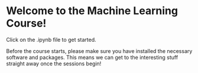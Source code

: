 # Welcome to the Machine Learning Course!
Click on the .ipynb file to get started.

Before the course starts, please make sure you have installed the necessary software and packages. This means we can get to the interesting stuff straight away once the sessions begin!
